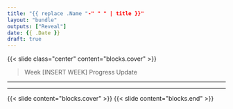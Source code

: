 ```yaml
---
title: "{{ replace .Name "-" " " | title }}"
layout: "bundle"
outputs: ["Reveal"]
date: {{ .Date }}
draft: true
---
```


{{< slide class="center" content="blocks.cover" >}}

> Week [INSERT WEEK] Progress Update

---


---

{{< slide content="blocks.cover" >}}
{{< slide content="blocks.end" >}}